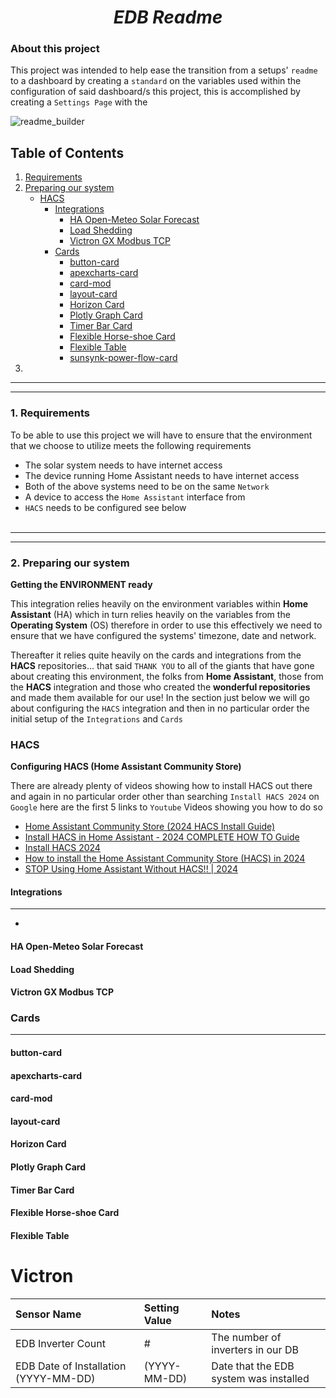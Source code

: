<center><h1><b><i>EDB Readme</i></b></center>

### About this project

This project was intended to help ease the transition from a setups' `readme` to a dashboard by creating a `standard` on the variables used within the configuration of said dashboard/s this project, this is accomplished by creating a `Settings Page` with the  

![readme_builder](https://picsur.dvhome.co.za/i/fd23b6a8-a53a-4d8f-8dbb-5646516dbcc3.png)

## Table of Contents

1. [Requirements](#1-requirements)
2. [Preparing our system](#2-preparing-our-system)
    * [HACS](#hacs)
      * [Integrations](#integrations)
        * [HA Open-Meteo Solar Forecast](#ha-open-meteo-solar-forecast)
        * [Load Shedding](#load-shedding)
        * [Victron GX Modbus TCP](victron-gx-modbus-tcp)
      * [Cards](#cards)
        * [button-card]()
        * [apexcharts-card]()
        * [card-mod]()
        * [layout-card]()
        * [Horizon Card]()
        * [Plotly Graph Card]()
        * [Timer Bar Card]()
        * [Flexible Horse-shoe Card]()
        * [Flexible Table]()
        * [sunsynk-power-flow-card]()
3.
___
___

### 1. Requirements

To be able to use this project we will have to ensure that the environment that we choose to utilize meets the following requirements

* The solar system needs to have internet access
* The device running Home Assistant needs to have internet access
* Both of the above systems need to be on the same `Network`
* A device to access the `Home Assistant` interface from
* `HACS` needs to be configured see below
<br></br>
___
___

### 2. Preparing our system

<b>Getting the ENVIRONMENT ready</b>

This integration relies heavily on the environment variables within <b>Home Assistant</b> (HA) which in turn relies heavily on the variables from the <b>Operating System</b> (OS) therefore in order to use this effectively we need to ensure that we have configured the systems' timezone, date and network.

Thereafter it relies quite heavily on the cards and integrations from the <b>HACS</b> repositories... that said `THANK YOU` to all of the giants that have gone about creating this environment, the folks from <b>Home Assistant</b>, those from the <b>HACS</b> integration and those who created the <b>wonderful repositories</b> and made them available for our use! In the section just below  we will go about configuring the `HACS` integration and then in no particular order the initial setup of the `Integrations` and `Cards`

### HACS

<b>Configuring HACS (Home Assistant Community Store)</b>

There are already plenty of videos showing how to install HACS out there and again in no particular order other than searching `Install HACS 2024` on `Google` here are the first 5 links to `Youtube` Videos showing you how to do so

* [Home Assistant Community Store (2024 HACS Install Guide)](https://www.youtube.com/watch?v=0hDyVoDGFbc)
* [Install HACS in Home Assistant - 2024 COMPLETE HOW TO Guide](https://www.youtube.com/watch?v=Q8Gj0LiklRE)
* [Install HACS 2024](https://www.youtube.com/watch?v=lhm4y3Gqol4)
* [How to install the Home Assistant Community Store (HACS) in 2024](https://www.youtube.com/watch?v=XOnmJ5LPnIw)
* [STOP Using Home Assistant Without HACS!! | 2024](https://www.youtube.com/watch?v=Nzy1ABP4Y_8)

#### Integrations
___

*

#### HA Open-Meteo Solar Forecast

#### Load Shedding

#### Victron GX Modbus TCP

### Cards

___

#### button-card

#### apexcharts-card

#### card-mod

#### layout-card

#### Horizon Card

#### Plotly Graph Card

#### Timer Bar Card

#### Flexible Horse-shoe Card

#### Flexible Table

# Victron

| Sensor Name | Setting Value | Notes |
| :---------- | :------------ | :---- |
| EDB Inverter Count | # | The number of inverters in our DB
| EDB Date of Installation (YYYY-MM-DD) | (YYYY-MM-DD) | Date that the EDB system was installed


